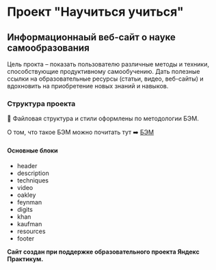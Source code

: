 # Проект "Научиться учиться"

## Информационнаый веб-сайт о науке самообразования

Цель прокта – показать пользователю различные методы и техники, способствующие продуктивному самообучению. Дать полезные ссылки на образовательные ресурсы (статьи, видео, веб-сайты) и вдохновить на приобретение новых знаний и навыков.

### Структура проекта

:open_file_folder: Файловая структура и стили оформлены по методологии БЭМ.

О том, что такое БЭМ можно почитать тут :arrow_right: [БЭМ](https://ru.bem.info/)

#### Основные блоки

- header
- description
- techniques
- video
- oakley
- feynman
- digits
- khan
- kaufman
- resources
- footer

**Сайт создан при поддержке образовательного проекта Яндекс Практикум.**
